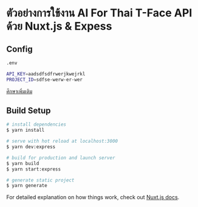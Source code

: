 # ตัวอย่างการใข้งาน AI For Thai T-Face API ด้วย Nuxt.js & Expess

## Config

```bash
.env
```

```bash
API_KEY=aadsdfsdfrwerjkwejrkl
PROJECT_ID=sdfse-werw-er-wer
```

[ศึกษาเพิ่มเติม](https://aiforthai.in.th)

## Build Setup

```bash
# install dependencies
$ yarn install

# serve with hot reload at localhost:3000
$ yarn dev:express

# build for production and launch server
$ yarn build
$ yarn start:express

# generate static project
$ yarn generate
```

For detailed explanation on how things work, check out [Nuxt.js docs](https://nuxtjs.org).
